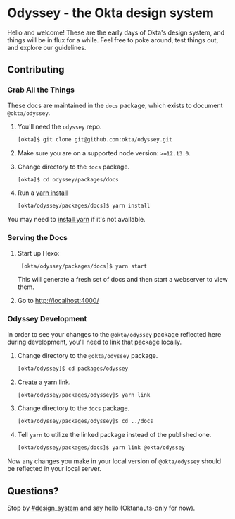 # Odyssey - the Okta design system

Hello and welcome! These are the early days of Okta's design system, and things will be in flux for a while. Feel free to poke around, test things out, and explore our guidelines.

## Contributing

### Grab All the Things

These docs are maintained in the `docs` package, which exists to document `@okta/odyssey`.

1. You'll need the `odyssey` repo.

    ```bash
    [okta]$ git clone git@github.com:okta/odyssey.git
    ```

2. Make sure you are on a supported node version: `>=12.13.0`.

3. Change directory to the `docs` package.

    ```bash
    [okta]$ cd odyssey/packages/docs
    ```

4. Run a [yarn install](https://yarnpkg.com/en/docs/cli/install)

    ```bash
    [okta/odyssey/packages/docs]$ yarn install
    ```

You may need to [install yarn](https://yarnpkg.com/en/docs/install) if it's not available.

### Serving the Docs

1. Start up Hexo:

    ```bash
     [okta/odyssey/packages/docs]$ yarn start
    ```

    This will generate a fresh set of docs and then start a webserver to view them.

2. Go to <http://localhost:4000/>

### Odyssey Development

In order to see your changes to the `@okta/odyssey` package reflected here during development, you'll need to link that package locally.

1. Change directory to the `@okta/odyssey` package.

    ```bash
    [okta/odyssey]$ cd packages/odyssey
    ```

2. Create a yarn link.

    ```bash
    [okta/odyssey/packages/odyssey]$ yarn link
    ```

3. Change directory to the `docs` package.

    ```bash
    [okta/odyssey/packages/odyssey]$ cd ../docs
    ```

4. Tell `yarn` to utilize the linked package instead of the published one.

    ```bash
    [okta/odyssey/packages/docs]$ yarn link @okta/odyssey
    ```

Now any changes you make in your local version of `@okta/odyssey` should be reflected in your local server.

## Questions?

Stop by [#design_system](https://okta.slack.com/messages/C7T2H3KNJ) and say hello (Oktanauts-only for now).
